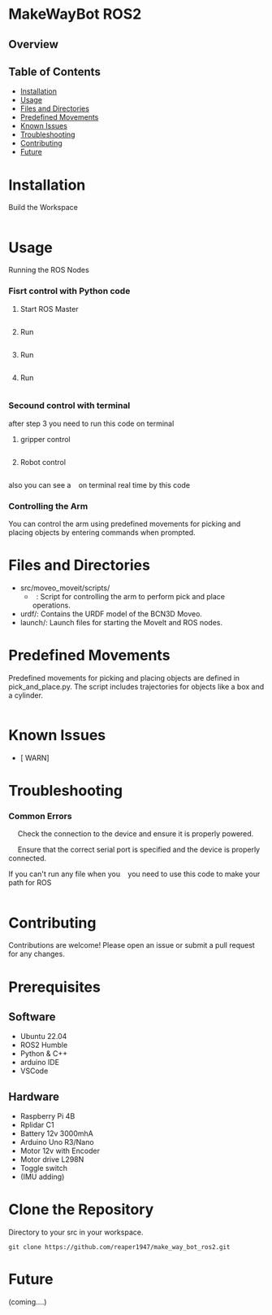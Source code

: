 # MakeWayBot ROS2 
## Overview





## Table of Contents
- [Installation](#installation)
- [Usage](#usage)
- [Files and Directories](#files-and-directories)
- [Predefined Movements](#predefined-movements)
- [Known Issues](#known-issues)
- [Troubleshooting](#troubleshooting)
- [Contributing](#contributing)
- [Future](#future)

# Installation
Build the Workspace
```

```
# Usage

Running the ROS Nodes

### Fisrt control with Python code
1. Start ROS Master
```

```
2. Run 
```

```
3. Run 
```

```
4. Run 
```

```

### Secound control with terminal
after step 3 you need to run this code on terminal

1. gripper control
```

```
2. Robot control
```

```
also you can see a ``` ``` on terminal real time by this code
``` ```



### Controlling the Arm
You can control the arm using predefined movements for picking and placing objects by entering commands when prompted.

# Files and Directories
- src/moveo_moveit/scripts/
   - ``` ```: Script for controlling the arm to perform pick and place operations.
- urdf/: Contains the URDF model of the BCN3D Moveo.
- launch/: Launch files for starting the MoveIt and ROS nodes.

# Predefined Movements
Predefined movements for picking and placing objects are defined in pick_and_place.py. The script includes trajectories for objects like a box and a cylinder.
```

```




# Known Issues
- [ WARN] 

# Troubleshooting
### Common Errors
```  ```
Check the connection to the device and ensure it is properly powered.

```  ```
Ensure that the correct serial port is specified and the device is properly connected.

If you can't run any file when you ``` ```  you need to use this code to make your path for ROS 

```

```
# Contributing
Contributions are welcome! Please open an issue or submit a pull request for any changes.

# Prerequisites
## Software
- Ubuntu 22.04
- ROS2 Humble
- Python & C++
- arduino IDE
- VSCode
## Hardware
- Raspberry Pi 4B
- Rplidar C1
- Battery 12v 3000mhA
- Arduino Uno R3/Nano
- Motor 12v with Encoder
- Motor drive L298N
- Toggle switch 
- (IMU adding)


# Clone the Repository
Directory to your src in your workspace.
```
git clone https://github.com/reaper1947/make_way_bot_ros2.git
```



# Future
(coming....)
